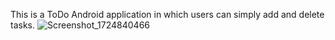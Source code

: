 This is a ToDo Android application in which users can simply add and delete tasks.
![Screenshot_1724840466](https://github.com/user-attachments/assets/4f915834-723f-4061-9cfc-b80259c23aac)
